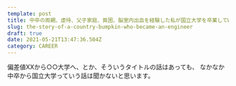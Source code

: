 ```yaml
---
template: post
title: 中卒の両親、虐待、父子家庭、貧困、脳室内出血を経験した私が国立大学を卒業してWEBのエンジニアになるまで
slug: the-story-of-a-country-bumpkin-who-became-an-engineer
draft: true
date: 2021-05-21T13:47:36.504Z
category: CAREER
---
```

偏差値XXから○○大学へ、とか、そういうタイトルの話はあっても、
なかなか中卒から国立大学っていう話は聞かないと思います。  